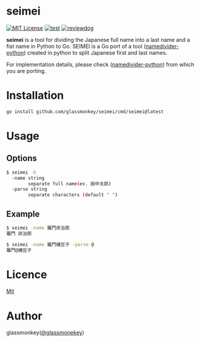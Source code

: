 # seimei

[![MIT License](http://img.shields.io/badge/license-MIT-blue.svg?style=flat-square)](LICENSE)
[![test](https://github.com/glassmonkey/seimei/workflows/test/badge.svg)](https://github.com/glassmonkey/seimei/actions?query=workflow%3Atest)
[![reviewdog](https://github.com/glassmonkey/seimei/workflows/reviewdog/badge.svg)](https://github.com/glassmonkey/seimei/actions?query=workflow%3Areviewdog)

**seimei** is a tool for dividing the Japanese full name into a last name and a fist name in Python to Go.
SEIMEI is a Go port of a tool ([namedivider-python](https://github.com/rskmoi/namedivider-python)) created in python to split Japanese first and last names.  

For implementation details, please check ([namedivider-python](https://github.com/rskmoi/namedivider-python)) from which you are porting.


# Installation

```bash
go install github.com/glassmonkey/seimei/cmd/seimei@latest
```

# Usage

## Options

```bash
$ seimei -h
  -name string
        separate full name(ex. 田中太郎)
  -parse string
        separate characters (default " ")
```

## Example

```bash
$ seimei -name 竈門炭治郎
竈門 炭治郎

$ seimei -name 竈門禰豆子 -parse @
竈門@禰豆子
```

# Licence
[Mit](LICENSE)

# Author
glassmonkey([@glassmonekey](https://twitter.com/glassmonekey))

